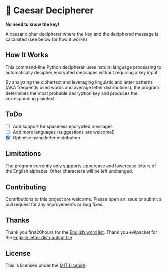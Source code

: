 # 🥗 Caesar Decipherer
**No need to know the key!**

A caesar cipher decipherer where the key and the deciphered message is calculated (see below for how it works)

## How It Works
This command-line Python decipherer uses natural language processing to automatically decipher encrypted messages without requiring a key input.

By analyzing the ciphertext and leveraging linguistic and letter patterns (AKA frequently used words and average letter distributions), the program determines the most probable decryption key and produces the corresponding plaintext.

## ToDo
- [ ] Add support for spaceless encrypted messages
- [ ] Add more languages (suggestions are welcome!)
- [X] ~~Optimise using letter distribution~~

## Limitations
The program currently only supports uppercase and lowercase letters of the English alphabet. Other characters will be left unchanged.

## Contributing
Contributions to this project are welcome. Please open an issue or submit a pull request for any improvements or bug fixes.

## Thanks
Thank you first20hours for the [English word list](https://github.com/first20hours/google-10000-english).
Thank you evilpacket for the [English letter distribution file](https://gist.github.com/evilpacket/5973230)

## License
This is licensed under the [MIT License](https://mit-license.org/).
